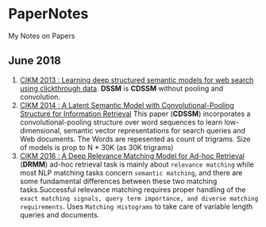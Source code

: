 # PaperNotes
My Notes on Papers 

## June 2018
1. [CIKM 2013 : Learning deep structured semantic models for web search using clickthrough data](https://www.microsoft.com/en-us/research/wp-content/uploads/2016/02/cikm2013_DSSM_fullversion.pdf). **DSSM** is **CDSSM** without pooling and convolution.
2. [CIKM 2014 : A Latent Semantic Model with Convolutional-Pooling Structure for Information Retrieval](http://www.iro.umontreal.ca/~lisa/pointeurs/ir0895-he-2.pdf) This paper (**CDSSM**) incorporates a convolutional-pooling structure over word sequences to learn low-dimensional, semantic vector representations for search queries and Web documents. The Words are repesented as count of trigrams. Size of models is prop to N * 30K (as 30K trigrams)
3. [CIKM 2016 : A Deep Relevance Matching Model for Ad-hoc Retrieval](https://arxiv.org/pdf/1711.08611.pdf) (**DRMM**)
ad-hoc retrieval task is mainly about `relevance matching` while most NLP matching tasks concern `semantic matching`, and there are some
fundamental differences between these two matching tasks.Successful relevance matching requires proper handling of the `exact matching signals, query term importance, and diverse matching requirements`. Uses `Matching Histograms` to take care of variable length queries and documents.


